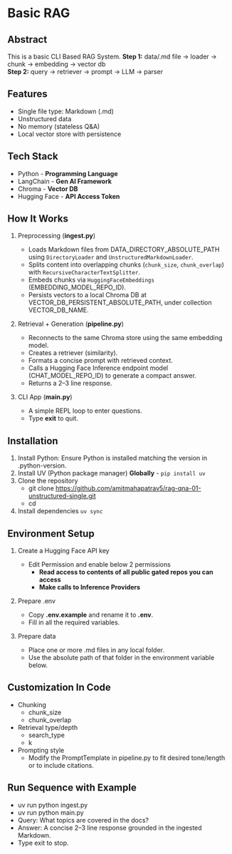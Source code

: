 # Basic RAG

## Abstract
This is a basic CLI Based RAG System.
**Step 1:** data/.md file → loader → chunk → embedding → vector db \
**Step 2:** query → retriever → prompt → LLM → parser


## Features
- Single file type: Markdown (.md)
- Unstructured data
- No memory (stateless Q&A)
- Local vector store with persistence


## Tech Stack
- Python - **Programming Language**
- LangChain - **Gen AI Framework** 
- Chroma - **Vector DB**
- Hugging Face - **API Access Token**


## How It Works
1. Preprocessing (**ingest.py**)
    - Loads Markdown files from DATA_DIRECTORY_ABSOLUTE_PATH using `DirectoryLoader` and `UnstructuredMarkdownLoader`.
    - Splits content into overlapping chunks (`chunk_size`, `chunk_overlap`) with `RecursiveCharacterTextSplitter`.
    - Embeds chunks via `HuggingFaceEmbeddings` (EMBEDDING_MODEL_REPO_ID).
    - Persists vectors to a local Chroma DB at VECTOR_DB_PERSISTENT_ABSOLUTE_PATH, under collection VECTOR_DB_NAME.

2. Retrieval + Generation (**pipeline.py**)
    - Reconnects to the same Chroma store using the same embedding model.
    - Creates a retriever (similarity).
    - Formats a concise prompt with retrieved context.
    - Calls a Hugging Face Inference endpoint model (CHAT_MODEL_REPO_ID) to generate a compact answer.
    - Returns a 2–3 line response.

3. CLI App (**main.py**)
    - A simple REPL loop to enter questions.
    - Type **exit** to quit.


## Installation
1. Install Python: Ensure Python is installed matching the version in .python-version. 
2. Install UV (Python package manager) **Globally** - `pip install uv`
3. Clone the repository
    - git clone https://github.com/amitmahapatrav5/rag-qna-01-unstructured-single.git
    - cd <repo-directory>
4. Install dependencies `uv sync`


## Environment Setup
1. Create a Hugging Face API key
    - Edit Permission and enable below 2 permissions
        - **Read access to contents of all public gated repos you can access**
        - **Make calls to Inference Providers**

2. Prepare .env
    - Copy **.env.example** and rename it to **.env**.
    - Fill in all the required variables.

3. Prepare data
    - Place one or more .md files in any local folder.
    - Use the absolute path of that folder in the environment variable below.


## Customization In Code
- Chunking
    - chunk_size
    - chunk_overlap
- Retrieval type/depth
    - search_type
    - k
- Prompting style
    - Modify the PromptTemplate in pipeline.py to fit desired tone/length or to include citations.


## Run Sequence with Example

- uv run python ingest.py
- uv run python main.py
- Query: What topics are covered in the docs?
- Answer: A concise 2–3 line response grounded in the ingested Markdown.
- Type exit to stop.